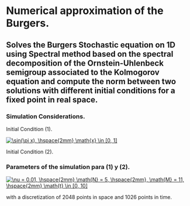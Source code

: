 Numerical approximation of the Burgers.
====================================================
Solves the Burgers Stochastic equation on 1D using Spectral method based on the spectral decomposition of the Ornstein-Uhlenbeck semigroup associated to the Kolmogorov equation and compute the norm between two solutions with different initial conditions for a fixed point in real space.
----------------------------------------------------------------------------------------------------------

### Simulation Considerations.

Initial Condition (1).

<a href="https://www.codecogs.com/eqnedit.php?latex=\sin(\pi&space;x),&space;\hspace{2mm}&space;\math{x}&space;\in&space;[0,&space;1]" target="_blank"><img src="https://latex.codecogs.com/gif.latex?\sin(\pi&space;x),&space;\hspace{2mm}&space;\math{x}&space;\in&space;[0,&space;1]" title="\sin(\pi x), \hspace{2mm} \math{x} \in [0, 1]" /></a>

Initial Condition (2).


### Parameters of the simulation para (1) y (2).

<a href="https://www.codecogs.com/eqnedit.php?latex=\nu&space;=&space;0.01,&space;\hspace{2mm}&space;\math{N}&space;=&space;5,&space;\hspace{2mm},&space;\math{M}&space;=&space;11,&space;\hspace{2mm}&space;\math{t}&space;\in&space;[0,&space;10]" target="_blank"><img src="https://latex.codecogs.com/gif.latex?\nu&space;=&space;0.01,&space;\hspace{2mm}&space;\math{N}&space;=&space;5,&space;\hspace{2mm},&space;\math{M}&space;=&space;11,&space;\hspace{2mm}&space;\math{t}&space;\in&space;[0,&space;10]" title="\nu = 0.01, \hspace{2mm} \math{N} = 5, \hspace{2mm}, \math{M} = 11, \hspace{2mm} \math{t} \in [0, 10]" /></a>

with a discretization of 2048 points in space and 1026 points in time.

